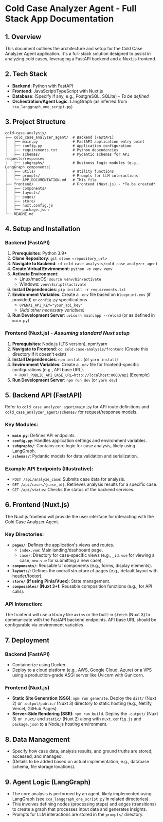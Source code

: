 # Cold Case Analyzer Agent - Full Stack App Documentation

## 1. Overview

This document outlines the architecture and setup for the Cold Case Analyzer Agent application. It's a full-stack solution designed to assist in analyzing cold cases, leveraging a FastAPI backend and a Nuxt.js frontend.

## 2. Tech Stack

*   **Backend**: Python with FastAPI
*   **Frontend**: JavaScript/TypeScript with Nuxt.js
*   **Database**: (Specify if any, e.g., PostgreSQL, SQLite) - *To be defined*
*   **Orchestration/Agent Logic**: LangGraph (as inferred from `cca_langgraph_one_script.py`)

## 3. Project Structure

```
cold-case-analysis/
├── cold_case_analyzer_agent/  # Backend (FastAPI)
│   ├── main.py                # FastAPI application entry point
│   ├── config.py              # Application configuration
│   ├── requirements.txt       # Python dependencies
│   ├── schemas/               # Pydantic schemas for API requests/responses
│   ├── subgraphs/             # Business logic modules (e.g., LangGraph components)
│   ├── utils/                 # Utility functions
│   ├── prompts/               # Prompts for LLM interactions
│   └── APP_DOCUMENTATION.md   # This file
├── frontend/                  # Frontend (Nuxt.js) - *To be created*
│   ├── components/
│   ├── layouts/
│   ├── pages/
│   ├── store/
│   ├── nuxt.config.js
│   └── package.json
└── README.md
```

## 4. Setup and Installation

### Backend (FastAPI)

1.  **Prerequisites**: Python 3.9+
2.  **Clone Repository**: `git clone <repository_url>`
3.  **Navigate to Backend**: `cd cold-case-analysis/cold_case_analyzer_agent`
4.  **Create Virtual Environment**: `python -m venv venv`
5.  **Activate Environment**:
    *   Linux/macOS: `source venv/bin/activate`
    *   Windows: `venv\Scripts\activate`
6.  **Install Dependencies**: `pip install -r requirements.txt`
7.  **Environment Variables**: Create a `.env` file based on `blueprint.env` (if provided) or `config.py` specifications.
    *   `OPENAI_API_KEY="your_api_key"`
    *   *(Add other necessary variables)*
8.  **Run Development Server**: `uvicorn main:app --reload` (or as defined in `main.py`)

### Frontend (Nuxt.js) - *Assuming standard Nuxt setup*

1.  **Prerequisites**: Node.js (LTS version), npm/yarn
2.  **Navigate to Frontend**: `cd cold-case-analysis/frontend` (Create this directory if it doesn't exist)
3.  **Install Dependencies**: `npm install` (or `yarn install`)
4.  **Environment Variables**: Create a `.env` file for frontend-specific configurations (e.g., API base URL).
    *   `NUXT_PUBLIC_API_BASE_URL=http://localhost:8000/api` (Example)
5.  **Run Development Server**: `npm run dev` (or `yarn dev`)

## 5. Backend API (FastAPI)

Refer to `cold_case_analyzer_agent/main.py` for API route definitions and `cold_case_analyzer_agent/schemas/` for request/response models.

### Key Modules:

*   **`main.py`**: Defines API endpoints.
*   **`config.py`**: Handles application settings and environment variables.
*   **`subgraphs/`**: Contains core logic for case analysis, likely using LangGraph.
*   **`schemas/`**: Pydantic models for data validation and serialization.

### Example API Endpoints (Illustrative):

*   `POST /api/analyze_case`: Submits case data for analysis.
*   `GET /api/cases/{case_id}`: Retrieves analysis results for a specific case.
*   `GET /api/status`: Checks the status of the backend services.

## 6. Frontend (Nuxt.js)

The Nuxt.js frontend will provide the user interface for interacting with the Cold Case Analyzer Agent.

### Key Directories:

*   **`pages/`**: Defines the application's views and routes.
    *   `index.vue`: Main landing/dashboard page.
    *   `case/`: Directory for case-specific views (e.g., `_id.vue` for viewing a case, `new.vue` for submitting a new case).
*   **`components/`**: Reusable UI components (e.g., forms, display elements).
*   **`layouts/`**: Defines the overall structure of pages (e.g., default layout with header/footer).
*   **`store/` (if using Pinia/Vuex)**: State management.
*   **`composables/` (Nuxt 3+)**: Reusable composition functions (e.g., for API calls).

### API Interaction:

The frontend will use a library like `axios` or the built-in `$fetch` (Nuxt 3) to communicate with the FastAPI backend endpoints. API base URL should be configurable via environment variables.

## 7. Deployment

### Backend (FastAPI)

*   Containerize using Docker.
*   Deploy to a cloud platform (e.g., AWS, Google Cloud, Azure) or a VPS using a production-grade ASGI server like Uvicorn with Gunicorn.

### Frontend (Nuxt.js)

*   **Static Site Generation (SSG)**: `npm run generate`. Deploy the `dist/` (Nuxt 2) or `.output/public/` (Nuxt 3) directory to static hosting (e.g., Netlify, Vercel, GitHub Pages).
*   **Server-Side Rendering (SSR)**: `npm run build`. Deploy the `.output/` (Nuxt 3) or `.nuxt/` and `static/` (Nuxt 2) along with `nuxt.config.js` and `package.json` to a Node.js hosting environment.

## 8. Data Management

*   Specify how case data, analysis results, and ground truths are stored, accessed, and managed.
*   (Details to be added based on actual implementation, e.g., database schema, file storage locations).

## 9. Agent Logic (LangGraph)

*   The core analysis is performed by an agent, likely implemented using LangGraph (see `cca_langgraph_one_script.py` in related directories).
*   This involves defining nodes (processing steps) and edges (transitions) to create a graph that processes input data and generates insights.
*   Prompts for LLM interactions are stored in the `prompts/` directory.
